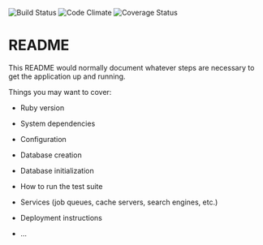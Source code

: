 ![Build Status](https://codeship.com/projects/2bd614b0-10c9-0135-1491-122080d0a455/status?branch=master)
![Code Climate](https://codeclimate.com/github/oliviaruizknott/group-decision-maker.png)
![Coverage Status](https://coveralls.io/repos/oliviaruizknott/group-decision-maker/badge.png)

# README

This README would normally document whatever steps are necessary to get the
application up and running.

Things you may want to cover:

* Ruby version

* System dependencies

* Configuration

* Database creation

* Database initialization

* How to run the test suite

* Services (job queues, cache servers, search engines, etc.)

* Deployment instructions

* ...
